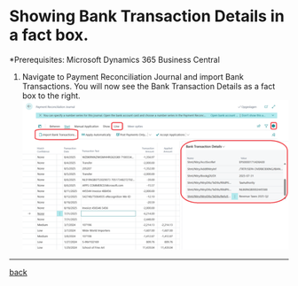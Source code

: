 # Showing Bank Transaction Details in a fact box.

*Prerequisites: Microsoft Dynamics 365 Business Central 

1. Navigate to Payment Reconciliation Journal and import Bank Transactions. You will now see the Bank Transaction Details as a fact box to the right.
   ![Bank Transaction Details](https://github.com/bydynamics/AL-BankTransactionDetails-Support/blob/main/Assets/Screendump1.png)

______________________________________________________________________

[back](../README.md)
